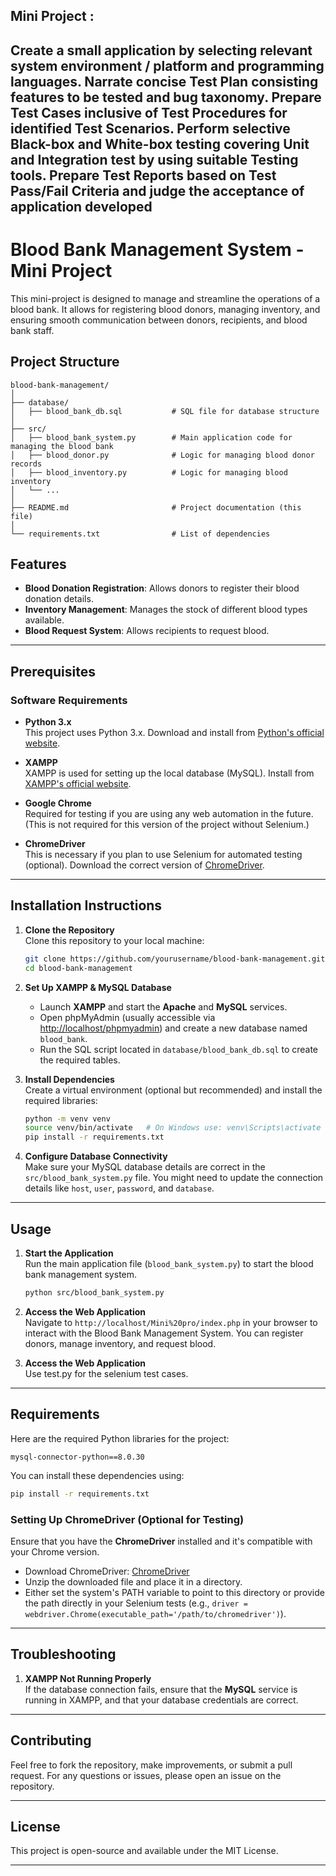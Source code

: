 ## Mini Project : 
Create a small application by selecting relevant system environment / platform and programming languages. Narrate concise Test Plan consisting features to be tested and bug
taxonomy. Prepare Test Cases inclusive of Test Procedures for identified Test Scenarios.
Perform selective Black-box and White-box testing covering Unit and Integration test by using suitable Testing tools. Prepare Test Reports based on Test Pass/Fail Criteria and judge the
acceptance of application developed
---

# **Blood Bank Management System - Mini Project**

This mini-project is designed to manage and streamline the operations of a blood bank. It allows for registering blood donors, managing inventory, and ensuring smooth communication between donors, recipients, and blood bank staff.

## **Project Structure**

```
blood-bank-management/
│
├── database/
│   ├── blood_bank_db.sql           # SQL file for database structure
│
├── src/
│   ├── blood_bank_system.py        # Main application code for managing the blood bank
│   ├── blood_donor.py              # Logic for managing blood donor records
│   ├── blood_inventory.py          # Logic for managing blood inventory
│   └── ...
│
├── README.md                       # Project documentation (this file)
│
└── requirements.txt                # List of dependencies
```

## **Features**
- **Blood Donation Registration**: Allows donors to register their blood donation details.
- **Inventory Management**: Manages the stock of different blood types available.
- **Blood Request System**: Allows recipients to request blood.

---

## **Prerequisites**

### **Software Requirements**

- **Python 3.x**  
   This project uses Python 3.x. Download and install from [Python's official website](https://www.python.org/downloads/).

- **XAMPP**  
   XAMPP is used for setting up the local database (MySQL). Install from [XAMPP's official website](https://www.apachefriends.org/index.html).

- **Google Chrome**  
   Required for testing if you are using any web automation in the future. (This is not required for this version of the project without Selenium.)

- **ChromeDriver**  
   This is necessary if you plan to use Selenium for automated testing (optional). Download the correct version of [ChromeDriver](https://sites.google.com/a/chromium.org/chromedriver/).

---

## **Installation Instructions**

1. **Clone the Repository**  
   Clone this repository to your local machine:

   ```bash
   git clone https://github.com/yourusername/blood-bank-management.git
   cd blood-bank-management
   ```

2. **Set Up XAMPP & MySQL Database**  
   - Launch **XAMPP** and start the **Apache** and **MySQL** services.
   - Open phpMyAdmin (usually accessible via [http://localhost/phpmyadmin](http://localhost/phpmyadmin)) and create a new database named `blood_bank`.
   - Run the SQL script located in `database/blood_bank_db.sql` to create the required tables.

3. **Install Dependencies**  
   Create a virtual environment (optional but recommended) and install the required libraries:

   ```bash
   python -m venv venv
   source venv/bin/activate   # On Windows use: venv\Scripts\activate
   pip install -r requirements.txt
   ```

4. **Configure Database Connectivity**  
   Make sure your MySQL database details are correct in the `src/blood_bank_system.py` file. You might need to update the connection details like `host`, `user`, `password`, and `database`.

---

## **Usage**

1. **Start the Application**  
   Run the main application file (`blood_bank_system.py`) to start the blood bank management system.

   ```bash
   python src/blood_bank_system.py
   ```

2. **Access the Web Application**  
   Navigate to `http://localhost/Mini%20pro/index.php` in your browser to interact with the Blood Bank Management System. You can register donors, manage inventory, and request blood.

3. **Access the Web Application**  
   Use test.py for the selenium test cases.
---

## **Requirements**

Here are the required Python libraries for the project:

```plaintext
mysql-connector-python==8.0.30
```

You can install these dependencies using:

```bash
pip install -r requirements.txt
```

### **Setting Up ChromeDriver** (Optional for Testing)

Ensure that you have the **ChromeDriver** installed and it's compatible with your Chrome version.

- Download ChromeDriver: [ChromeDriver](https://sites.google.com/a/chromium.org/chromedriver/)
- Unzip the downloaded file and place it in a directory.
- Either set the system's PATH variable to point to this directory or provide the path directly in your Selenium tests (e.g., `driver = webdriver.Chrome(executable_path='/path/to/chromedriver')`).

---

## **Troubleshooting**

1. **XAMPP Not Running Properly**  
   If the database connection fails, ensure that the **MySQL** service is running in XAMPP, and that your database credentials are correct.

---

## **Contributing**

Feel free to fork the repository, make improvements, or submit a pull request. For any questions or issues, please open an issue on the repository.

---

## **License**

This project is open-source and available under the MIT License.

---
